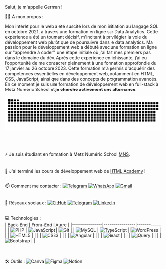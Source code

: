 Salut, je m'appelle German !

👨‍💻 À mon propos :

Mon intérêt pour le web a été suscité lors de mon initiation au langage SQL en
octobre 2021, à travers une formation en ligne sur Data Analytics. 
Cette expérience a été un tournant décisif, m'incitant à privilégier la voie du
développement web plutôt que de poursuivre dans le data analytics.
Ma passion pour le développement web a débuté avec une formation en ligne sur
"apprendre à coder", une étape initiale où j'ai fait mes premiers pas dans le domaine du dév.
Après cette expérience enrichissante, j’ai eu l’opportunité de me consacrer
pleinement à une formation approfondie du 17 janvier au 26 octobre 2023. Cette
formation m’a permis d'acquérir des compétences essentielles en développement
web, notamment en HTML, CSS, JavaScript, ainsi que dans des concepts de
programmation avancés. <br>
En ce moment je suis une formation de développement web en
full-stack à Metz Numeric School et **je cherche activement une alternance**. 

![Dynamic Snake SVG](https://raw.githubusercontent.com/GermanBurdin1/snake/master/snake.svg) <br><br><br><br>

⚡ Je suis étudiant en formation à Metz Numéric School [MNS](https://www.metz-numeric-school.fr/fr/formations/developpement-informatique/developpeur-web-et-web-mobile). <br><br>

🌱 J'ai terminé les cours de développement web de [HTML Academy](https://github.com/htmlacademy) ! <br><br>

📫 Comment me contacter : [![Telegram](https://img.shields.io/badge/Telegram-2CA5E0?style=flat&logo=telegram&logoColor=white)](https://t.me/Germanburdin) [![WhatsApp](https://img.shields.io/badge/WhatsApp-25D366?style=flat&logo=whatsapp&logoColor=white)](https://wa.me/33675738495) [![Gmail](https://img.shields.io/badge/Gmail-D14836?style=flat&logo=gmail&logoColor=white)](mailto:germanburdin1@gmail.com) <br><br>


🤝 Réseaux sociaux :
[![GitHub](https://img.shields.io/badge/GitHub-100000?style=flat&logo=github&logoColor=white)](https://github.com/GermanBurdin1)
[![Telegram](https://img.shields.io/badge/Telegram-2CA5E0?style=flat&logo=telegram&logoColor=white)](https://t.me/Germanburdin)
[![LinkedIn](https://img.shields.io/badge/LinkedIn-0077B5?style=flat&logo=linkedin&logoColor=white)](https://www.linkedin.com/in/german-burdin) <br><br>


💻 Technologies : <br> 
| Back-End      | Front-End      | Autre      |
|---------------|----------------|------------|
| ![PHP](https://img.shields.io/badge/-PHP-777BB4?style=flat&logo=php&logoColor=white) | ![JavaScript](https://img.shields.io/badge/-JavaScript-F7DF1E?style=flat&logo=javascript&logoColor=black) | ![Git](https://img.shields.io/badge/-Git-F05032?style=flat&logo=git&logoColor=white) |
| ![MySQL](https://img.shields.io/badge/-MySQL-4479A1?style=flat&logo=mysql&logoColor=white) | ![TypeScript](https://img.shields.io/badge/-TypeScript-3178C6?style=flat&logo=typescript&logoColor=white) | ![WordPress](https://img.shields.io/badge/-WordPress-21759B?style=flat&logo=wordpress&logoColor=white) |
|  | ![HTML5](https://img.shields.io/badge/-HTML5-E34F26?style=flat&logo=html5&logoColor=white) |  |
|  | ![CSS3](https://img.shields.io/badge/-CSS3-1572B6?style=flat&logo=css3&logoColor=white) |  |
|  | ![Angular](https://img.shields.io/badge/-Angular-DD0031?style=flat&logo=angular&logoColor=white) |  |
|  | ![React](https://img.shields.io/badge/-React-61DAFB?style=flat&logo=react&logoColor=black) |  |
|  | ![jQuery](https://img.shields.io/badge/-jQuery-0769AD?style=flat&logo=jquery&logoColor=white) |  |
|  | ![Bootstrap](https://img.shields.io/badge/-Bootstrap-563D7C?style=flat&logo=bootstrap&logoColor=white) |  | 

<br><br>
🛠 Outils :
![Canva](https://img.shields.io/badge/-Canva-00C4CC?style=flat&logo=canva&logoColor=white)
![Figma](https://img.shields.io/badge/-Figma-F24E1E?style=flat&logo=figma&logoColor=white)
![Notion](https://img.shields.io/badge/-Notion-000000?style=flat&logo=notion&logoColor=white)

